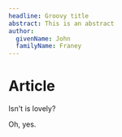 ```yaml
---
headline: Groovy title
abstract: This is an abstract
author:
  givenName: John
  familyName: Franey
---
```


# Article

Isn't is lovely?

Oh, yes.
